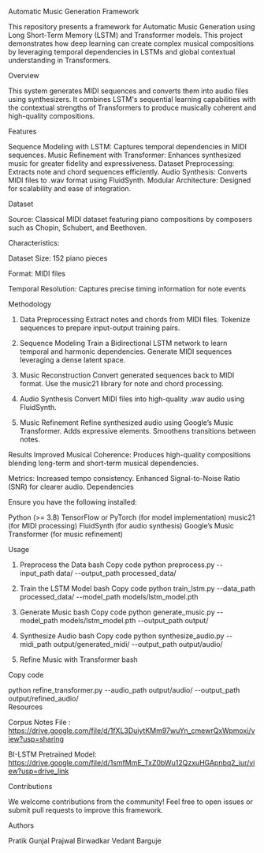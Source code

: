 Automatic Music Generation Framework

This repository presents a framework for Automatic Music Generation using Long Short-Term Memory (LSTM) and Transformer models. This project demonstrates how deep learning can create complex musical compositions by leveraging temporal dependencies in LSTMs and global contextual understanding in Transformers.

Overview

This system generates MIDI sequences and converts them into audio files using synthesizers. It combines LSTM's sequential learning capabilities with the contextual strengths of Transformers to produce musically coherent and high-quality compositions.

Features

Sequence Modeling with LSTM: Captures temporal dependencies in MIDI sequences.
Music Refinement with Transformer: Enhances synthesized music for greater fidelity and expressiveness.
Dataset Preprocessing: Extracts note and chord sequences efficiently.
Audio Synthesis: Converts MIDI files to .wav format using FluidSynth.
Modular Architecture: Designed for scalability and ease of integration.

Dataset

Source: Classical MIDI dataset featuring piano compositions by composers such as Chopin, Schubert, and Beethoven.

Characteristics:

Dataset Size: 152 piano pieces

Format: MIDI files

Temporal Resolution: Captures precise timing information for note events

Methodology

1. Data Preprocessing
Extract notes and chords from MIDI files.
Tokenize sequences to prepare input-output training pairs.

2. Sequence Modeling
Train a Bidirectional LSTM network to learn temporal and harmonic dependencies.
Generate MIDI sequences leveraging a dense latent space.

3. Music Reconstruction
Convert generated sequences back to MIDI format.
Use the music21 library for note and chord processing.

4. Audio Synthesis
Convert MIDI files into high-quality .wav audio using FluidSynth.

5. Music Refinement
Refine synthesized audio using Google’s Music Transformer.
Adds expressive elements.
Smoothens transitions between notes.

Results
Improved Musical Coherence: Produces high-quality compositions blending long-term and short-term musical dependencies.

Metrics:
Increased tempo consistency.
Enhanced Signal-to-Noise Ratio (SNR) for clearer audio.
Dependencies

Ensure you have the following installed:

Python (>= 3.8)
TensorFlow or PyTorch (for model implementation)
music21 (for MIDI processing)
FluidSynth (for audio synthesis)
Google’s Music Transformer (for music refinement)

Usage

1. Preprocess the Data
bash
Copy code
python preprocess.py --input_path data/ --output_path processed_data/  

2. Train the LSTM Model
bash
Copy code
python train_lstm.py --data_path processed_data/ --model_path models/lstm_model.pth  

3. Generate Music
bash
Copy code
python generate_music.py --model_path models/lstm_model.pth --output_path output/  

4. Synthesize Audio
bash
Copy code
python synthesize_audio.py --midi_path output/generated_midi/ --output_path output/audio/  

5. Refine Music with Transformer
bash

Copy code

python refine_transformer.py --audio_path output/audio/ --output_path output/refined_audio/  
Resources

Corpus Notes File : https://drive.google.com/file/d/1fXL3DuiytKMm97wuYn_cmewrQxWpmoxi/view?usp=sharing

BI-LSTM Pretrained Model: https://drive.google.com/file/d/1smfMmE_TxZ0bWu12QzxuHGApnbq2_iur/view?usp=drive_link

Contributions

We welcome contributions from the community! Feel free to open issues or submit pull requests to improve this framework.

Authors

Pratik Gunjal
Prajwal Birwadkar
Vedant Barguje
